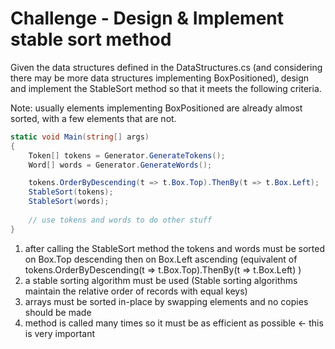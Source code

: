 # Challenge - Design & Implement stable sort method

Given the data structures defined in the DataStructures.cs (and considering there may be more data structures implementing BoxPositioned),
design and implement the StableSort method so that it meets the following criteria.

Note: usually elements implementing BoxPositioned are already almost sorted, with a few elements that are not. 

```csharp
static void Main(string[] args)
{
    Token[] tokens = Generator.GenerateTokens();
    Word[] words = Generator.GenerateWords();

    tokens.OrderByDescending(t => t.Box.Top).ThenBy(t => t.Box.Left);
    StableSort(tokens);
    StableSort(words);	
	
	// use tokens and words to do other stuff
}
```

1. after calling the StableSort method the tokens and words must be sorted on Box.Top descending then on Box.Left ascending
(equivalent of tokens.OrderByDescending(t => t.Box.Top).ThenBy(t => t.Box.Left) )
2. a stable sorting algorithm must be used (Stable sorting algorithms maintain the relative order of records with equal keys)
2. arrays must be sorted in-place by swapping elements and no copies should be made
3. method is called many times so it must be as efficient as possible <- this is very important
